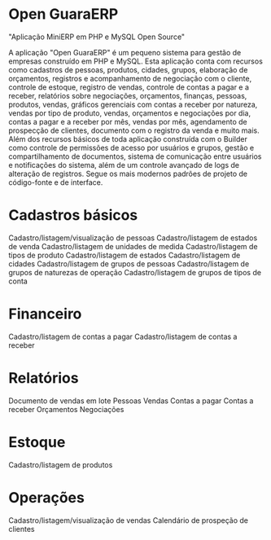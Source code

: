 # Open GuaraERP
"Aplicação MiniERP em PHP e MySQL Open Source"

A aplicação "Open GuaraERP" é um pequeno sistema para gestão de empresas construído em PHP e MySQL.
Esta aplicação conta com recursos como cadastros de pessoas, produtos, cidades, grupos, elaboração de orçamentos, registros e acompanhamento de negociação com o cliente, controle de estoque, registro de vendas, controle de contas a pagar e a receber, relatórios sobre negociações, orçamentos, finanças, pessoas, produtos, vendas, gráficos gerenciais com contas a receber por natureza, vendas por tipo de produto, vendas, orçamentos e negociações por dia, contas a pagar e a receber por mês, vendas por mês, agendamento de prospecção de clientes, documento com o registro da venda e muito mais. Além dos recursos básicos de toda aplicação construída com o Builder como controle de permissões de acesso por usuários e grupos, gestão e compartilhamento de documentos, sistema de comunicação entre usuários e notificações do sistema, além de um controle avançado de logs de alteração de registros. Segue os mais modernos padrões de projeto de código-fonte e de interface.


# Cadastros básicos
Cadastro/listagem/visualização de pessoas
Cadastro/listagem de estados de venda
Cadastro/listagem de unidades de medida
Cadastro/listagem de tipos de produto
Cadastro/listagem de estados
Cadastro/listagem de cidades
Cadastro/listagem de grupos de pessoas
Cadastro/listagem de grupos de naturezas de operação
Cadastro/listagem de grupos de tipos de conta

# Financeiro
Cadastro/listagem de contas a pagar
Cadastro/listagem de contas a receber


# Relatórios
Documento de vendas em lote
Pessoas
Vendas
Contas a pagar
Contas a receber
Orçamentos
Negociações

# Estoque
Cadastro/listagem de produtos

# Operações
Cadastro/listagem/visualização de vendas
Calendário de prospeção de clientes
